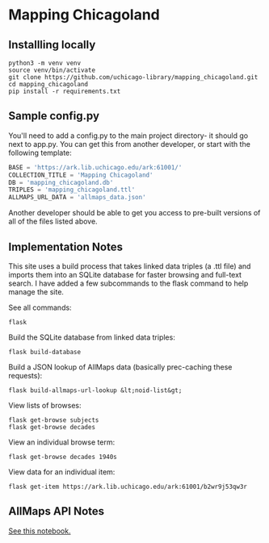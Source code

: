# Mapping Chicagoland

## Installling locally

```console
python3 -m venv venv
source venv/bin/activate
git clone https://github.com/uchicago-library/mapping_chicagoland.git
cd mapping_chicagoland
pip install -r requirements.txt
```

## Sample config.py
You'll need to add a config.py to the main project directory- it should go next to app.py. 
You can get this from another developer, or start with the following template:

```python
BASE = 'https://ark.lib.uchicago.edu/ark:61001/'
COLLECTION_TITLE = 'Mapping Chicagoland'
DB = 'mapping_chicagoland.db'
TRIPLES = 'mapping_chicagoland.ttl'
ALLMAPS_URL_DATA = 'allmaps_data.json'
```

Another developer should be able to get you access to pre-built versions of all of the files
listed above.

## Implementation Notes

This site uses a build process that takes linked data triples (a .ttl file) and imports them
into an SQLite database for faster browsing and full-text search. I have added a few subcommands
to the flask command to help manage the site. 

See all commands:
```console
flask
```

Build the SQLite database from linked data triples:
```console
flask build-database
```

Build a JSON lookup of AllMaps data (basically prec-caching these requests):
```console
flask build-allmaps-url-lookup &lt;noid-list&gt;
```

View lists of browses:
```console
flask get-browse subjects
flask get-browse decades
```

View an individual browse term:
```console
flask get-browse decades 1940s
```

View data for an individual item:
```console
flask get-item https://ark.lib.uchicago.edu/ark:61001/b2wr9j53qw3r
```

## AllMaps API Notes
[See this notebook.](https://www.kaggle.com/code/leventhalmapcenter/allmaps-u-chicago/notebook)
